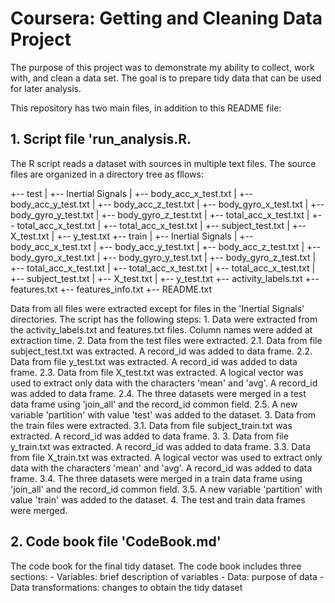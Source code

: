 
# Coursera: Getting and Cleaning Data Project

The purpose of this project was to demonstrate my ability to collect, work with, and clean a data set. 
The goal is to prepare tidy data that can be used for later analysis.

This repository has two main files, in addition to this README file:

## 1. Script file 'run_analysis.R.

The R script reads a dataset with sources in multiple text files.
The source files are organized in a directory tree as fllows:

+-- test
|   +-- Inertial Signals
    |   +-- body_acc_x_test.txt
    |   +-- body_acc_y_test.txt
    |   +-- body_acc_z_test.txt
    |   +-- body_gyro_x_test.txt
    |   +-- body_gyro_y_test.txt
    |   +-- body_gyro_z_test.txt
    |   +-- total_acc_x_test.txt
    |   +-- total_acc_x_test.txt
    |   +-- total_acc_x_test.txt
|   +-- subject_test.txt
|   +-- X_test.txt
|   +-- y_test.txt
+-- train
|   +-- Inertial Signals
    |   +-- body_acc_x_test.txt
    |   +-- body_acc_y_test.txt
    |   +-- body_acc_z_test.txt
    |   +-- body_gyro_x_test.txt
    |   +-- body_gyro_y_test.txt
    |   +-- body_gyro_z_test.txt
    |   +-- total_acc_x_test.txt
    |   +-- total_acc_x_test.txt
    |   +-- total_acc_x_test.txt
|   +-- subject_test.txt
|   +-- X_test.txt
|   +-- y_test.txt
+-- activity_labels.txt
+-- features.txt
+-- features_info.txt
+-- README.txt
	           	
Data from all files were extracted except for files in the 'Inertial Signals' directories.
The script has the following steps:
	1. Data were extracted from the activity_labels.txt and features.txt files. Column names were added at extraction time.
	2. Data from the test files were extracted.
		2.1. Data from file subject_test.txt was extracted. A record_id was added to data frame.
		2.2. Data from file y_test.txt was extracted. A record_id was added to data frame.
		2.3. Data from file X_test.txt was extracted. A logical vector was used to extract only data with the characters
			'mean' and 'avg'. A record_id was added to data frame.
		2.4. The three datasets were merged in a test data frame using 'join_all' and the record_id common field.
		2.5. A new variable 'partition' with value 'test' was added to the dataset.
	 3. Data from the train files were extracted.
		 3.1. Data from file subject_train.txt was extracted. A record_id was added to data frame.
		 3. 3. Data from file y_train.txt was extracted. A record_id was added to data frame.
		 3.3. Data from file X_train.txt was extracted. A logical vector was used to extract only data with the characters
			'mean' and 'avg'. A record_id was added to data frame.
		 3.4. The three datasets were merged in a train data frame using 'join_all' and the record_id common field.
		 3.5. A new variable 'partition' with value 'train' was added to the dataset.
	4. The test and train data frames were merged.


## 2. Code book file 'CodeBook.md'  

The code book for the final tidy dataset. 
The code book includes three sections:
	- Variables: brief description of variables
	- Data: purpose of data
	- Data transformations: changes to obtain the tidy dataset

